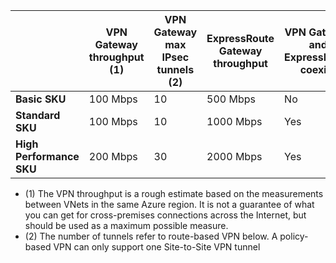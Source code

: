 |    | **VPN Gateway throughput (1)** | **VPN Gateway max IPsec tunnels (2)** | **ExpressRoute Gateway throughput** | **VPN Gateway and ExpressRoute coexist**|
|--- |----------------------------|-----------------------------------|-------------------------------------|-----------------------------------------|
| **Basic SKU**              |  100 Mbps | 10                         |  500 Mbps                           | No   |
| **Standard SKU**           |  100 Mbps | 10                         | 1000 Mbps                           | Yes  |
| **High Performance SKU**   | 200 Mbps  | 30                         | 2000 Mbps                           | Yes  |

- (1) The VPN throughput is a rough estimate based on the measurements between VNets in the same Azure region. It is not a guarantee of what you can get for cross-premises connections across the Internet, but should be used as a maximum possible measure.
- (2) The number of tunnels refer to route-based VPN below. A policy-based VPN can only support one Site-to-Site VPN tunnel

